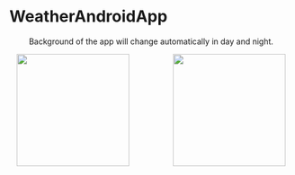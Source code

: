 # WeatherAndroidApp

<p align="center">
    Background of the app will change automatically in day and night.
</p>

<p align="center">
    <img width="200" src="https://user-images.githubusercontent.com/89325376/214837346-4e338784-ed6e-4187-99f4-05026b38ee3a.png">    
    <img width="70">
    <img width="200" src="https://user-images.githubusercontent.com/89325376/214837361-84520e85-9a4a-4a90-b250-70bc72d97454.png">
</P>
